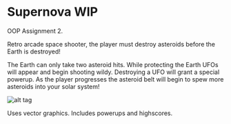 Supernova WIP
=========

OOP Assignment 2.

Retro arcade space shooter, the player must destroy asteroids before the Earth is destroyed! 

The Earth can only take two asteroid hits. While protecting the Earth UFOs will appear and begin shooting wildy. Destroying a UFO will grant a special powerup. As the player progresses the asteroid belt will begin to spew more asteroids into your solar system! 

![alt tag](https://github.com/Zontzor/Supernova/blob/master/data/screencap.png)

Uses vector graphics. Includes powerups and highscores.

